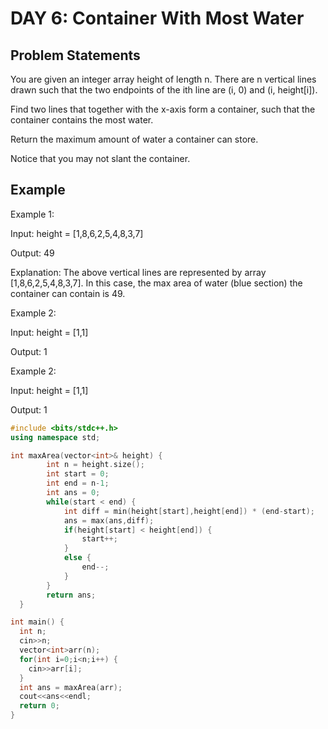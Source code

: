 # DAY 6: Container With Most Water


## Problem Statements

You are given an integer array height of length n. There are n vertical lines drawn such that the two endpoints of the ith line are (i, 0) and (i, height[i]).

Find two lines that together with the x-axis form a container, such that the container contains the most water.

Return the maximum amount of water a container can store.

Notice that you may not slant the container.


## Example

Example 1:

Input: height = [1,8,6,2,5,4,8,3,7]

Output: 49

Explanation: The above vertical lines are represented by array [1,8,6,2,5,4,8,3,7]. In this case, the max area of water (blue section) the container can contain is 49.


Example 2:

Input: height = [1,1]

Output: 1


Example 2:

Input: height = [1,1]

Output: 1


```C++
#include <bits/stdc++.h>
using namespace std;

int maxArea(vector<int>& height) {
        int n = height.size();
        int start = 0;
        int end = n-1;
        int ans = 0;
        while(start < end) {
            int diff = min(height[start],height[end]) * (end-start);
            ans = max(ans,diff);
            if(height[start] < height[end]) {
                start++;
            }
            else {
                end--;
            }
        }
        return ans;
  }

int main() {
  int n;
  cin>>n;
  vector<int>arr(n);
  for(int i=0;i<n;i++) {
    cin>>arr[i];
  }
  int ans = maxArea(arr);
  cout<<ans<<endl;
  return 0;
}
```
